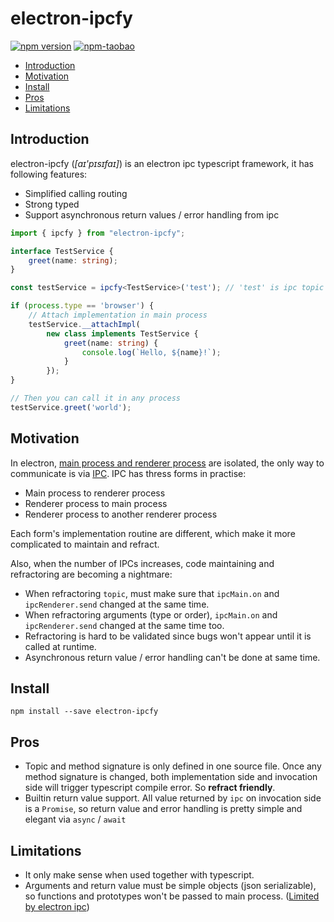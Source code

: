 # electron-ipcfy

[![npm version](https://badge.fury.io/js/electron-ipcfy.svg)](https://badge.fury.io/js/electron-ipcfy)
[![npm-taobao](https://npm.taobao.org/badge/v/electron-ipcfy.svg)](https://npm.taobao.org/package/electron-ipcfy)

* [Introduction](#introduction)
* [Motivation](#motivation)
* [Install](#install)
* [Pros](#pros)
* [Limitations](#limitations)

## Introduction

electron-ipcfy (_[aɪ'pɪsɪfaɪ]_) is an electron ipc typescript framework, it has following features:

* Simplified calling routing
* Strong typed
* Support asynchronous return values / error handling from ipc

```ts
import { ipcfy } from "electron-ipcfy";

interface TestService {
    greet(name: string);
}

const testService = ipcfy<TestService>('test'); // 'test' is ipc topic id

if (process.type == 'browser') {
    // Attach implementation in main process
    testService.__attachImpl(
        new class implements TestService {
            greet(name: string) {
                console.log(`Hello, ${name}!`);
            }
        });
}

// Then you can call it in any process
testService.greet('world');
```

## Motivation

In electron, [main process and renderer process](https://github.com/electron/electron/blob/master/docs/tutorial/application-architecture.md#main-and-renderer-processes) are isolated, the only way to communicate is via [IPC](https://github.com/electron/electron/blob/master/docs/api/ipc-main.md). IPC has thress forms in practise:

* Main process to renderer process
* Renderer process to main process
* Renderer process to another renderer process

Each form's implementation routine are different, which make it more complicated to maintain and refract.

Also, when the number of IPCs increases, code maintaining and refractoring are becoming a nightmare:

* When refractoring `topic`, must make sure that `ipcMain.on` and `ipcRenderer.send` changed at the same time.
* When refractoring arguments (type or order), `ipcMain.on` and `ipcRenderer.send` changed at the same time too.
* Refractoring is hard to be validated since bugs won't appear until it is called at runtime.
* Asynchronous return value / error handling can't be done at same time.

## Install

```
npm install --save electron-ipcfy
```

## Pros

* Topic and method signature is only defined in one source file. Once any method signature is changed, both implementation side and invocation side will trigger typescript compile error. So **refract friendly**.
* Builtin return value support. All value returned by `ipc` on invocation side is a `Promise`, so return value and error handling is pretty simple and elegant via `async` / `await`

## Limitations

* It only make sense when used together with typescript.
* Arguments and return value must be simple objects (json serializable), so functions and prototypes won't be passed to main process. ([Limited by electron ipc](https://electronjs.org/docs/api/ipc-renderer#ipcrenderersendchannel-arg1-arg2-))
